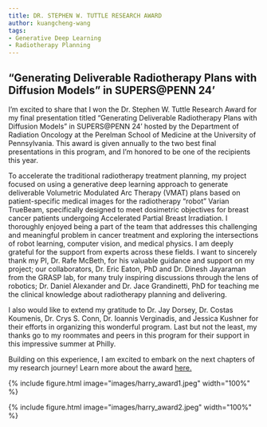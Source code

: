 ```yaml
---
title: DR. STEPHEN W. TUTTLE RESEARCH AWARD
author: kuangcheng-wang
tags: 
- Generative Deep Learning
- Radiotherapy Planning
---
```


## “Generating Deliverable Radiotherapy Plans with Diffusion Models” in SUPERS@PENN 24’ 

I’m excited to share that I won the Dr. Stephen W. Tuttle Research Award for my final presentation titled “Generating Deliverable Radiotherapy Plans with Diffusion Models” in SUPERS@PENN 24’ hosted by the Department of Radiation Oncology at the Perelman School of Medicine at the University of Pennsylvania. This award is given annually to the two best final presentations in this program, and I’m honored to be one of the recipients this year.

To accelerate the traditional radiotherapy treatment planning, my project focused on using a generative deep learning approach to generate deliverable Volumetric Modulated Arc Therapy (VMAT) plans based on patient-specific medical images for the radiotherapy “robot” Varian TrueBeam, specifically designed to meet dosimetric objectives for breast cancer patients undergoing Accelerated Partial Breast Irradiation. I thoroughly enjoyed being a part of the team that addresses this challenging and meaningful problem in cancer treatment and exploring the intersections of robot learning, computer vision, and medical physics. I am deeply grateful for the support from experts across these fields. I want to sincerely thank my PI, Dr. Rafe McBeth, for his valuable guidance and support on my project; our collaborators, Dr. Eric Eaton, PhD and Dr. Dinesh Jayaraman from the GRASP lab, for many truly inspiring discussions through the lens of robotics; Dr. Daniel Alexander and Dr. Jace Grandinetti, PhD for teaching me the clinical knowledge about radiotherapy planning and delivering.

I also would like to extend my gratitude to Dr. Jay Dorsey, Dr. Costas Koumenis, Dr. Crys S. Conn, Dr. Ioannis Verginadis, and Jessica Kushner for their efforts in organizing this wonderful program. Last but not the least, my thanks go to my roommates and peers in this program for their support in this impressive summer at Philly.

Building on this experience, I am excited to embark on the next chapters of my research journey! Learn more about the award [here.](https://www.med.upenn.edu/supers/dr-stephen-tuttle.html)

{%
  include figure.html
  image="images/harry_award1.jpeg"
  width="100%"
%}

{%
  include figure.html
  image="images/harry_award2.jpeg"
  width="100%"
%}
